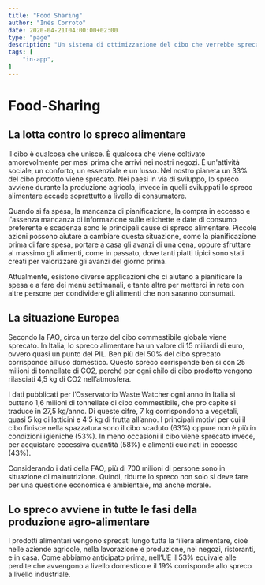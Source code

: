```yaml
---
title: "Food Sharing"
author: "Inés Corroto"
date: 2020-04-21T04:00:00+02:00
type: "page"
description: "Un sistema di ottimizzazione del cibo che verrebbe sprecato all’interno di una comunità attraverso l’utilizzo di piattaforme on-line."
tags: [
    "in-app",
]
---
```


# Food-Sharing

## La lotta contro lo spreco alimentare
Il cibo è qualcosa che unisce. È qualcosa che viene coltivato amorevolmente per mesi prima
che arrivi nei nostri negozi. È un'attività sociale, un conforto, un essenziale e un lusso.
Nel nostro pianeta un 33% del cibo prodotto viene sprecato. Nei paesi in via di sviluppo, lo
spreco avviene durante la produzione agricola, invece in quelli sviluppati lo spreco
alimentare accade soprattutto a livello di consumatore.

Quando si fa spesa, la mancanza di pianificazione, la compra in eccesso e l'assenza mancanza
di informazione sulle etichette e date di consumo preferente e scadenza sono le principali
cause di spreco alimentare.
Piccole azioni possono aiutare a cambiare questa situazione, come la pianificazione prima di
fare spesa, portare a casa gli avanzi di una cena, oppure sfruttare al massimo gli alimenti,
come in passato, dove tanti piatti tipici sono stati creati per valorizzare gli avanzi del
giorno prima.

Attualmente, esistono diverse applicazioni che ci aiutano a pianificare la spesa e a fare
dei menù settimanali, e tante altre per metterci in rete 
con altre persone per condividere gli alimenti che non saranno consumati.

## La situazione Europea
Secondo la FAO, circa un terzo del cibo commestibile globale viene sprecato. In Italia, lo
spreco alimentare ha un valore di 15 miliardi di euro, ovvero quasi un punto del PIL. Ben
più del 50% del cibo sprecato corrisponde all’uso domestico. Questo spreco corrisponde ben
si con 25 milioni di tonnellate di CO2, perché per ogni chilo di cibo prodotto vengono
rilasciati 4,5 kg di CO2 nell’atmosfera.

I dati pubblicati per l’Osservatorio Waste Watcher ogni anno in Italia si buttano 1,6
milioni di tonnellate di cibo commestibile, che pro capite si traduce in 27,5 kg/anno. Di
queste cifre, 7 kg corrispondono a vegetali, quasi 5 kg di latticini e 4’5 kg di frutta
all’anno. I principali motivi per cui il cibo finisce nella spazzatura sono il cibo scaduto
(63%) oppure non è più in condizioni igieniche (53%). In meno occasioni il cibo viene
sprecato invece, per acquistare eccessiva quantità (58%) e alimenti cucinati in eccesso
(43%).

Considerando i dati della FAO, più di 700 milioni di persone sono in situazione di
malnutrizione. Quindi, ridurre lo spreco non solo si deve fare per una questione economica
e ambientale, ma anche morale.

## Lo spreco avviene in tutte le fasi della produzione agro-alimentare
I prodotti alimentari vengono sprecati lungo tutta la filiera alimentare, cioè nelle aziende
agricole, nella lavorazione e produzione, nei negozi, ristoranti, e in casa. Come abbiamo
anticipato prima, nell’UE il 53% equivale alle perdite che avvengono a livello domestico
e il 19% corrisponde allo spreco a livello industriale.
